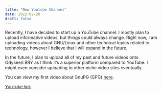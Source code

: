```yaml
---
title: "New Youtube Channel"
date: 2022-02-20
draft: false
---
```


Recently, I have decided to start up a YouTube channel.
I mostly plan to upload informative videos, but things could always change.
Right now, I am uploading videos about GNU/Linux and other technical topics related to technology, however I believe that I will expand in the future.

In the future, I plan to upload all of my past and future videos onto Odysee/LBRY as I think it’s a superior platform compared to YouTube.
I might even consider uploading to other niche video sites eventually.

You can view my first video about GnuPG (GPG) [here](https://youtu.be/GhiLR4zRqMI).

[YouTube link](https://www.youtube.com/channel/UCOSqzSTg4QZXdi7jvV-9rUg)
